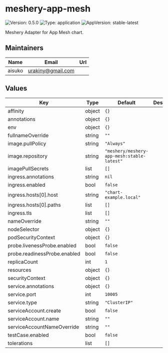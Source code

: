 # meshery-app-mesh

![Version: 0.5.0](https://img.shields.io/badge/Version-0.5.0-informational?style=flat-square) ![Type: application](https://img.shields.io/badge/Type-application-informational?style=flat-square) ![AppVersion: stable-latest](https://img.shields.io/badge/AppVersion-stable--latest-informational?style=flat-square)

Meshery Adapter for App Mesh chart.

## Maintainers

| Name | Email | Url |
| ---- | ------ | --- |
| aisuko | <urakiny@gmail.com> |  |


## Values

| Key | Type | Default | Description |
|-----|------|---------|-------------|
| affinity | object | `{}` |  |
| annotations | object | `{}` |  |
| env | object | `{}` |  |
| fullnameOverride | string | `""` |  |
| image.pullPolicy | string | `"Always"` |  |
| image.repository | string | `"meshery/meshery-app-mesh:stable-latest"` |  |
| imagePullSecrets | list | `[]` |  |
| ingress.annotations | string | `nil` |  |
| ingress.enabled | bool | `false` |  |
| ingress.hosts[0].host | string | `"chart-example.local"` |  |
| ingress.hosts[0].paths | list | `[]` |  |
| ingress.tls | list | `[]` |  |
| nameOverride | string | `""` |  |
| nodeSelector | object | `{}` |  |
| podSecurityContext | object | `{}` |  |
| probe.livenessProbe.enabled | bool | `false` |  |
| probe.readinessProbe.enabled | bool | `false` |  |
| replicaCount | int | `1` |  |
| resources | object | `{}` |  |
| securityContext | object | `{}` |  |
| service.annotations | object | `{}` |  |
| service.port | int | `10005` |  |
| service.type | string | `"ClusterIP"` |  |
| serviceAccount.create | bool | `false` |  |
| serviceAccount.name | string | `""` |  |
| serviceAccountNameOverride | string | `""` |  |
| testCase.enabled | bool | `false` |  |
| tolerations | list | `[]` |  |

